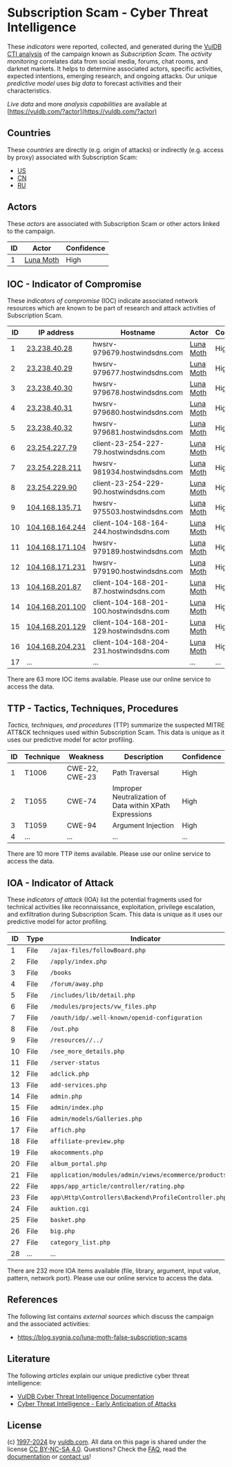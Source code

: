 # Subscription Scam - Cyber Threat Intelligence

These _indicators_ were reported, collected, and generated during the [VulDB CTI analysis](https://vuldb.com/?kb.cti) of the campaign known as _Subscription Scam_. The _activity monitoring_ correlates data from social media, forums, chat rooms, and darknet markets. It helps to determine associated actors, specific activities, expected intentions, emerging research, and ongoing attacks. Our unique _predictive model_ uses _big data_ to forecast activities and their characteristics.

_Live data_ and more _analysis capabilities_ are available at [https://vuldb.com/?actor](https://vuldb.com/?actor)

## Countries

These _countries_ are directly (e.g. origin of attacks) or indirectly (e.g. access by proxy) associated with Subscription Scam:

* [US](https://vuldb.com/?country.us)
* [CN](https://vuldb.com/?country.cn)
* [RU](https://vuldb.com/?country.ru)

## Actors

These _actors_ are associated with Subscription Scam or other actors linked to the campaign.

ID | Actor | Confidence
-- | ----- | ----------
1 | [Luna Moth](https://vuldb.com/?actor.luna_moth) | High

## IOC - Indicator of Compromise

These _indicators of compromise_ (IOC) indicate associated network resources which are known to be part of research and attack activities of Subscription Scam.

ID | IP address | Hostname | Actor | Confidence
-- | ---------- | -------- | ----- | ----------
1 | [23.238.40.28](https://vuldb.com/?ip.23.238.40.28) | hwsrv-979679.hostwindsdns.com | [Luna Moth](https://vuldb.com/?actor.luna_moth) | High
2 | [23.238.40.29](https://vuldb.com/?ip.23.238.40.29) | hwsrv-979677.hostwindsdns.com | [Luna Moth](https://vuldb.com/?actor.luna_moth) | High
3 | [23.238.40.30](https://vuldb.com/?ip.23.238.40.30) | hwsrv-979678.hostwindsdns.com | [Luna Moth](https://vuldb.com/?actor.luna_moth) | High
4 | [23.238.40.31](https://vuldb.com/?ip.23.238.40.31) | hwsrv-979680.hostwindsdns.com | [Luna Moth](https://vuldb.com/?actor.luna_moth) | High
5 | [23.238.40.32](https://vuldb.com/?ip.23.238.40.32) | hwsrv-979681.hostwindsdns.com | [Luna Moth](https://vuldb.com/?actor.luna_moth) | High
6 | [23.254.227.79](https://vuldb.com/?ip.23.254.227.79) | client-23-254-227-79.hostwindsdns.com | [Luna Moth](https://vuldb.com/?actor.luna_moth) | High
7 | [23.254.228.211](https://vuldb.com/?ip.23.254.228.211) | hwsrv-981934.hostwindsdns.com | [Luna Moth](https://vuldb.com/?actor.luna_moth) | High
8 | [23.254.229.90](https://vuldb.com/?ip.23.254.229.90) | client-23-254-229-90.hostwindsdns.com | [Luna Moth](https://vuldb.com/?actor.luna_moth) | High
9 | [104.168.135.71](https://vuldb.com/?ip.104.168.135.71) | hwsrv-975503.hostwindsdns.com | [Luna Moth](https://vuldb.com/?actor.luna_moth) | High
10 | [104.168.164.244](https://vuldb.com/?ip.104.168.164.244) | client-104-168-164-244.hostwindsdns.com | [Luna Moth](https://vuldb.com/?actor.luna_moth) | High
11 | [104.168.171.104](https://vuldb.com/?ip.104.168.171.104) | hwsrv-979189.hostwindsdns.com | [Luna Moth](https://vuldb.com/?actor.luna_moth) | High
12 | [104.168.171.231](https://vuldb.com/?ip.104.168.171.231) | hwsrv-979190.hostwindsdns.com | [Luna Moth](https://vuldb.com/?actor.luna_moth) | High
13 | [104.168.201.87](https://vuldb.com/?ip.104.168.201.87) | client-104-168-201-87.hostwindsdns.com | [Luna Moth](https://vuldb.com/?actor.luna_moth) | High
14 | [104.168.201.100](https://vuldb.com/?ip.104.168.201.100) | client-104-168-201-100.hostwindsdns.com | [Luna Moth](https://vuldb.com/?actor.luna_moth) | High
15 | [104.168.201.129](https://vuldb.com/?ip.104.168.201.129) | client-104-168-201-129.hostwindsdns.com | [Luna Moth](https://vuldb.com/?actor.luna_moth) | High
16 | [104.168.204.231](https://vuldb.com/?ip.104.168.204.231) | client-104-168-204-231.hostwindsdns.com | [Luna Moth](https://vuldb.com/?actor.luna_moth) | High
17 | ... | ... | ... | ...

There are 63 more IOC items available. Please use our online service to access the data.

## TTP - Tactics, Techniques, Procedures

_Tactics, techniques, and procedures_ (TTP) summarize the suspected MITRE ATT&CK techniques used within Subscription Scam. This data is unique as it uses our predictive model for actor profiling.

ID | Technique | Weakness | Description | Confidence
-- | --------- | -------- | ----------- | ----------
1 | T1006 | CWE-22, CWE-23 | Path Traversal | High
2 | T1055 | CWE-74 | Improper Neutralization of Data within XPath Expressions | High
3 | T1059 | CWE-94 | Argument Injection | High
4 | ... | ... | ... | ...

There are 10 more TTP items available. Please use our online service to access the data.

## IOA - Indicator of Attack

These _indicators of attack_ (IOA) list the potential fragments used for technical activities like reconnaissance, exploitation, privilege escalation, and exfiltration during Subscription Scam. This data is unique as it uses our predictive model for actor profiling.

ID | Type | Indicator | Confidence
-- | ---- | --------- | ----------
1 | File | `/ajax-files/followBoard.php` | High
2 | File | `/apply/index.php` | High
3 | File | `/books` | Low
4 | File | `/forum/away.php` | High
5 | File | `/includes/lib/detail.php` | High
6 | File | `/modules/projects/vw_files.php` | High
7 | File | `/oauth/idp/.well-known/openid-configuration` | High
8 | File | `/out.php` | Medium
9 | File | `/resources//../` | High
10 | File | `/see_more_details.php` | High
11 | File | `/server-status` | High
12 | File | `adclick.php` | Medium
13 | File | `add-services.php` | High
14 | File | `admin.php` | Medium
15 | File | `admin/index.php` | High
16 | File | `admin/models/Galleries.php` | High
17 | File | `affich.php` | Medium
18 | File | `affiliate-preview.php` | High
19 | File | `akocomments.php` | High
20 | File | `album_portal.php` | High
21 | File | `application/modules/admin/views/ecommerce/products.php` | High
22 | File | `apps/app_article/controller/rating.php` | High
23 | File | `app\Http\Controllers\Backend\ProfileController.php` | High
24 | File | `auktion.cgi` | Medium
25 | File | `basket.php` | Medium
26 | File | `big.php` | Low
27 | File | `category_list.php` | High
28 | ... | ... | ...

There are 232 more IOA items available (file, library, argument, input value, pattern, network port). Please use our online service to access the data.

## References

The following list contains _external sources_ which discuss the campaign and the associated activities:

* https://blog.sygnia.co/luna-moth-false-subscription-scams

## Literature

The following _articles_ explain our unique predictive cyber threat intelligence:

* [VulDB Cyber Threat Intelligence Documentation](https://vuldb.com/?kb.cti)
* [Cyber Threat Intelligence - Early Anticipation of Attacks](https://www.scip.ch/en/?labs.20201022)

## License

(c) [1997-2024](https://vuldb.com/?kb.changelog) by [vuldb.com](https://vuldb.com/?kb.about). All data on this page is shared under the license [CC BY-NC-SA 4.0](https://creativecommons.org/licenses/by-nc-sa/4.0/). Questions? Check the [FAQ](https://vuldb.com/?kb.faq), read the [documentation](https://vuldb.com/?kb) or [contact us](https://vuldb.com/?contact)!
